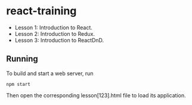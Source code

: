 # react-training

* Lesson 1: Introduction to React.
* Lesson 2: Introduction to Redux.
* Lesson 3: Introduction to ReactDnD.

## Running

To build and start a web server, run

    npm start

Then open the corresponding lesson[123].html file to load its application.
